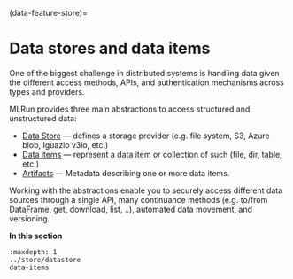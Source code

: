(data-feature-store)=
# Data stores and data items

One of the biggest challenge in distributed systems is handling data given the different access methods, APIs, and 
authentication mechanisms across types and providers.

MLRun provides three main abstractions to access structured and unstructured data:

- [Data Store](../store/datastore.html) &mdash; defines a storage provider (e.g. file system, S3, Azure blob, Iguazio v3io, etc.)
- [Data items](../concepts/data-items.html) &mdash; represent a data item or collection of such (file, dir, table, etc.)
- [Artifacts](../store/artifacts.html) &mdash; Metadata describing one or more data items.

Working with the abstractions enable you to securely access different data sources through a single API, many continuance methods (e.g. to/from DataFrame, get, download, list, ..), automated data movement, and versioning.

**In this section**
```{toctree}
:maxdepth: 1
../store/datastore
data-items
```